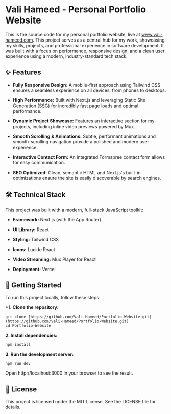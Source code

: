 # Vali Hameed - Personal Portfolio Website

This is the source code for my personal portfolio website, live at www.vali-hameed.com. This project serves as a central hub for my work, showcasing my skills, projects, and professional experience in software development. It was built with a focus on performance, responsive design, and a clean user experience using a modern, industry-standard tech stack.

## ✨ Features
* **Fully Responsive Design:** A mobile-first approach using Tailwind CSS ensures a seamless experience on all devices, from phones to desktops.

* **High Performance:** Built with Next.js and leveraging Static Site Generation (SSG) for incredibly fast page loads and optimal performance.

* **Dynamic Project Showcase:** Features an interactive section for my projects, including inline video previews powered by Mux.

* **Smooth Scrolling & Animations:** Subtle, performant animations and smooth-scrolling navigation provide a polished and modern user experience.

* **Interactive Contact Form:** An integrated Formspree contact form allows for easy communication.

* **SEO Optimized:** Clean, semantic HTML and Next.js's built-in optimizations ensure the site is easily discoverable by search engines.

## 🛠️ Technical Stack
This project was built with a modern, full-stack JavaScript toolkit:

* **Framework:** Next.js (with the App Router)

* **UI Library:** React

* **Styling:** Tailwind CSS

* **Icons:** Lucide React

* **Video Streaming:** Mux Player for React

* **Deployment:** Vercel

## 🚀 Getting Started
To run this project locally, follow these steps:

*1. **Clone the repository:**
```
git clone [https://github.com/Vali-Hameed/Portfolio-Website.git](https://github.com/Vali-Hameed/Portfolio-Website.git)
cd Portfolio-Website
```
**2. Install dependencies:**
```
npm install
```
**3. Run the development server:**
```
npm run dev
```
Open http://localhost:3000 in your browser to see the result.

## 📜 License
This project is licensed under the MIT License. See the LICENSE file for details.
